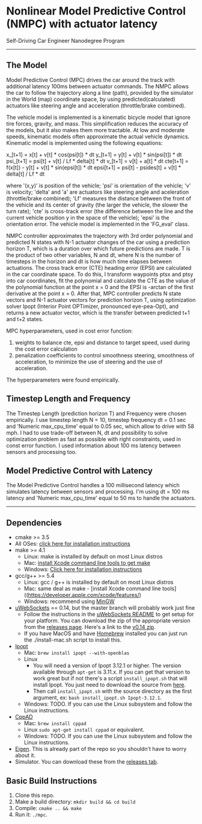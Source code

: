 # Nonlinear Model Predictive Control (NMPC) with actuator latency
Self-Driving Car Engineer Nanodegree Program

---

## The Model

Model Predictive Control (MPC) drives the car around the track with additional latency 100ms between actuator commands. The NMPC allows the car to follow the trajectory along a line (path), provided by the simulator in the World (map) coordinate space, by using predicted(calculated) actuators like steering angle and acceleration (throttle/brake combined).

The vehicle model is implemented is a kinematic bicycle model that ignore tire forces, gravity, and mass. This simplification reduces the accuracy of the models, but it also makes them more tractable. At low and moderate speeds, kinematic models often approximate the actual vehicle dynamics. Kinematic model is implemented using the following equations:

   x_[t+1] = x[t] + v[t] * cos(psi[t]) * dt
   y_[t+1] = y[t] + v[t] * sin(psi[t]) * dt
   psi_[t+1] = psi[t] + v[t] / Lf * delta[t] * dt
   v_[t+1] = v[t] + a[t] * dt
   cte[t+1] = f(x[t]) - y[t] + v[t] * sin(epsi[t]) * dt
   epsi[t+1] = psi[t] - psides[t] + v[t] * delta[t] / Lf * dt
   
where '(x,y)' is position of the vehicle; 'psi' is orientation of the vehicle; 'v' is velocity; 'delta' and 'a' are actuators like steering angle and aceleration (throttle/brake combined); 'Lf' measures the distance between the front of the vehicle and its center of gravity (the larger the vehicle, the slower the turn rate); 'cte' is  cross-track error (the difference between the line and the current vehicle position y in the space of the vehicle); 'epsi' is the orientation error. The vehicle model is implemented in the 'FG_eval' class.

NMPC controller approximates the trajectory with 3rd order polynomial and predicted N states with N-1 actuator changes of the car using a prediction horizon T, which is a duration over which future predictions are made. T is the product of two other variables, N and dt, where N is the number of timesteps in the horizon and dt is how much time elapses between actuations.
The cross track error (CTE) heading error (EPSI) are calculated in the car coordinate space. To do this, I transform waypoints ptsx and ptsy into car coordinates, fit the polynomial and calculate the CTE as the value of the polynomial function at the point x = 0 and the EPSI is -arctan of the first derivative at the point x = 0. After that, MPC controller predicts N state vectors and N-1 actuator vectors for prediction horizon T, using optimization solver Ipopt (Interior Point OPTimizer, pronounced eye-pea-Opt), and returns a new actuator vector, which is the transfer between predicted t+1 and t+2 states.

MPC hyperparameters, used in cost error function:

1. weights to balance cte, epsi and distance to target speed, used during the cost error calculation
2. penalization coefficients to control smoothness steering, smoothness of acceleration, to minimize the use of steering and the use of acceleration.

The hyperparameters were found empirically. 

## Timestep Length and Frequency

The Timestep Length (prediction horizon T) and Frequency were chosen empirically. I use timestep length N = 10, timestep frequency dt = 0.1 sec and 'Numeric max_cpu_time' equal to 0.05 sec, which allow to drive with 58 mph. I had to use trade-off between N, dt and possibility to solve optimization problem as fast as possible with right constraints, used in const error function. I used information about 100 ms latency between sensors and processing too.

## Model Predictive Control with Latency

The Model Predictive Control handles a 100 millisecond latency which simulates latency between sensors and processing. I'm using dt = 100 ms latency and 'Numeric max_cpu_time' equal to 50 ms to handle the actuators.

---
## Dependencies

* cmake >= 3.5
 * All OSes: [click here for installation instructions](https://cmake.org/install/)
* make >= 4.1
  * Linux: make is installed by default on most Linux distros
  * Mac: [install Xcode command line tools to get make](https://developer.apple.com/xcode/features/)
  * Windows: [Click here for installation instructions](http://gnuwin32.sourceforge.net/packages/make.htm)
* gcc/g++ >= 5.4
  * Linux: gcc / g++ is installed by default on most Linux distros
  * Mac: same deal as make - [install Xcode command line tools]((https://developer.apple.com/xcode/features/)
  * Windows: recommend using [MinGW](http://www.mingw.org/)
* [uWebSockets](https://github.com/uWebSockets/uWebSockets) == 0.14, but the master branch will probably work just fine
  * Follow the instructions in the [uWebSockets README](https://github.com/uWebSockets/uWebSockets/blob/master/README.md) to get setup for your platform. You can download the zip of the appropriate version from the [releases page](https://github.com/uWebSockets/uWebSockets/releases). Here's a link to the [v0.14 zip](https://github.com/uWebSockets/uWebSockets/archive/v0.14.0.zip).
  * If you have MacOS and have [Homebrew](https://brew.sh/) installed you can just run the ./install-mac.sh script to install this.
* [Ipopt](https://projects.coin-or.org/Ipopt)
  * Mac: `brew install ipopt --with-openblas`
  * Linux
    * You will need a version of Ipopt 3.12.1 or higher. The version available through `apt-get` is 3.11.x. If you can get that version to work great but if not there's a script `install_ipopt.sh` that will install Ipopt. You just need to download the source from [here](https://github.com/coin-or/Ipopt/releases).
    * Then call `install_ipopt.sh` with the source directory as the first argument, ex: `bash install_ipopt.sh Ipopt-3.12.1`. 
  * Windows: TODO. If you can use the Linux subsystem and follow the Linux instructions.
* [CppAD](https://www.coin-or.org/CppAD/)
  * Mac: `brew install cppad`
  * Linux `sudo apt-get install cppad` or equivalent.
  * Windows: TODO. If you can use the Linux subsystem and follow the Linux instructions.
* [Eigen](http://eigen.tuxfamily.org/index.php?title=Main_Page). This is already part of the repo so you shouldn't have to worry about it.
* Simulator. You can download these from the [releases tab](https://github.com/udacity/CarND-MPC-Project/releases).



## Basic Build Instructions


1. Clone this repo.
2. Make a build directory: `mkdir build && cd build`
3. Compile: `cmake .. && make`
4. Run it: `./mpc`.
